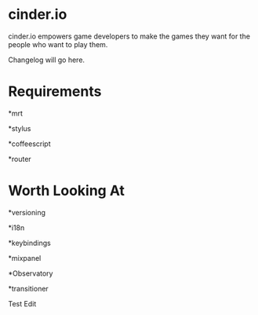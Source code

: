 cinder.io
=========

cinder.io empowers game developers to make the games they want for the people who want to play them.

Changelog will go here.

Requirements
=========
*mrt

*stylus

*coffeescript

*router

Worth Looking At
=========
*versioning

*i18n

*keybindings

*mixpanel

*Observatory

*transitioner

Test Edit
